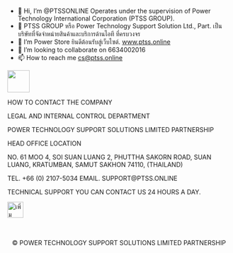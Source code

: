 - 👋 Hi, I’m @PTSSONLINE Operates under the supervision of Power Technology International Corporation (PTSS GROUP).
- 👀 PTSS GROUP หรือ Power Technology Support Solution Ltd., Part. เป็นบริษัทที่จัดจำหน่ายสินค้าและบริการด้านไอที ที่ครบวงจร
- 🌱 I’m Power Store  ยินดีต้อนรับสู่เว็บไซต์. www.ptss.online
- 💞️ I’m looking to collaborate on 6634002016
- 📫 How to reach me cs@ptss.online

<!---
PTSSONLINE/PTSSONLINE is a ✨ special ✨ repository because its `README.md` (this file) appears on your GitHub profile.
You can click the Preview link to take a look at your changes.
--->
 <!-- contact -->
   <div class="w3-panel w3-pale-blue w3-leftbar w3-rightbar w3-border-blue">
   <p><img src="https://avatars.githubusercontent.com/u/143116763?v=4" width="50" border="0"></p>
     <p>HOW TO CONTACT THE COMPANY</p>
     <p>LEGAL AND INTERNAL CONTROL DEPARTMENT</p>
	 <p>POWER TECHNOLOGY SUPPORT SOLUTIONS LIMITED PARTNERSHIP</p>
     <p>HEAD OFFICE LOCATION</p>
	 <p>NO. 61 MOO 4, SOI SUAN LUANG 2, PHUTTHA SAKORN ROAD, SUAN LUANG, KRATUMBAN, SAMUT SAKHON 74110, (THAILAND)</p>
     <p>TEL. +66 (0) 2107-5034  EMAIL. SUPPORT@PTSS.ONLINE</p>
     <p>TECHNICAL SUPPORT YOU CAN CONTACT US 24 HOURS A DAY.</p>		
     <p><a href="https://lin.ee/dSdXBYv"><img src="https://scdn.line-apps.com/n/line_add_friends/btn/en.png" alt="เพิ่มเพื่อน" height="36" border="0"></a></p>
<br><br> 
</div>
	
 <!-- Licensed -->
<center>
&copy; POWER TECHNOLOGY SUPPORT SOLUTIONS LIMITED PARTNERSHIP
</center>  
